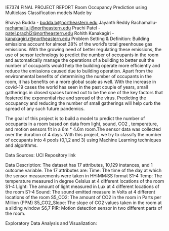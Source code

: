 IE7374 FINAL PROJECT REPORT
Room Occupancy Prediction using Multiclass Classification models
Made by

Bhavya Budda - budda.b@northeastern.edu
Jayanth Reddy Rachamallu- rachamallu.j@northeastern.edu
Prachi Patel - patel.prachi2@northeastern.edu
Rohith Kanakagiri - kanakagiri.r@northeastern.edu
Problem Setting & Definition:
Building emissions account for almost 28% of the world’s total greenhouse gas emissions. With the growing need of better regulating these emissions, the use of sensor technology to predict the number of occupants in the room and automatically manage the operations of a building to better suit the number of occupants would help the building operate more efficiently and reduce the emissions caused due to building operation. Apart from the environmental benefits of determining the number of occupants in the room, it has benefits on a more global scale as well. With the increase in covid-19 cases the world has seen in the past couple of years, small gatherings in closed spaces turned out to be the one of the key factors that fostered the exponential rise and spread of the virus. Predicting the occupancy and reducing the number of small gatherings will help curb the spread of any such future pandemics.

The goal of this project is to build a model to predict the number of occupants in a room based on data from light, sound, CO2 , temperature, and motion sensors fit in a 6m * 4.6m room.The sensor data was collected over the duration of 4 days. With this project, we try to classify the number of occupants into 4 pools (0,1,2 and 3) using Machine Learning techniques and algorithms.

Data Sources:
UCI Repository link

Data Description:
The dataset has 17 attributes, 10,129 instances, and 1 outcome variable. The 17 attributes are: Time: The time of the day at which the sensor measurements were taken in HH:MM:SS format S1-4 Temp: The temperature measured in degree Celsius at 4 different locations of the room S1-4 Light: The amount of light measured in Lux at 4 different locations of the room S1-4 Sound: The sound emitted measure in Volts at 4 different locations of the room S5_CO2: The amount of CO2 in the room in Parts per Million (PPM) S5_CO2_Slope: The slope of CO2 values taken in the room at a sliding window S6,7 PIR: Motion detection sensor in two different parts of the room.

Exploratory Data Analysis and Visualization:
